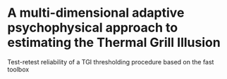 # A multi-dimensional adaptive psychophysical approach to estimating the Thermal Grill Illusion 

Test-retest reliability of a TGI thresholding procedure based on the fast toolbox   
